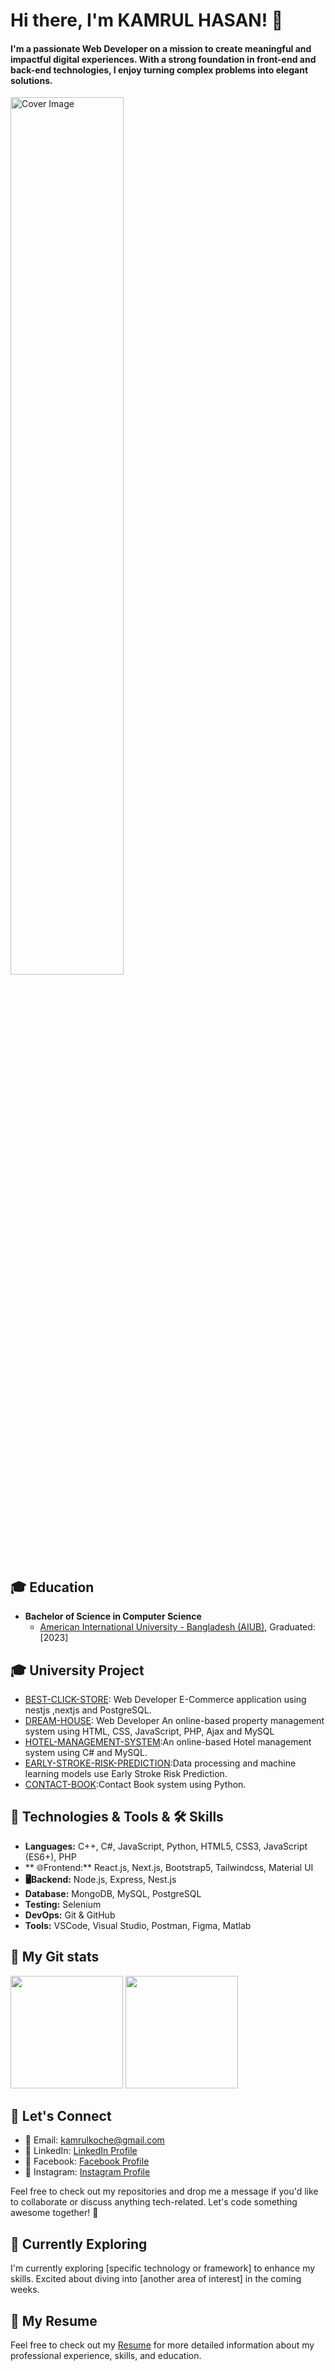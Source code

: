 # Hi there, I'm KAMRUL HASAN! 👋

<h4>I'm a passionate Web Developer on a mission to create meaningful and impactful digital experiences. With a strong foundation in front-end and back-end technologies, I enjoy turning complex problems into elegant solutions.</h4>

<!-- Your Cover Picture -->

<img src="https://scontent.fdac11-2.fna.fbcdn.net/v/t39.30808-6/311490448_186672273839787_2227853614606077033_n.jpg?stp=dst-jpg_p720x720&_nc_cat=103&ccb=1-7&_nc_sid=783fdb&_nc_eui2=AeGCXACdbhL1M_GaaTchATtvB8ziPkpzV7MHzOI-SnNXs0O6W5buElcpj8cYJdPpSrAvMv3JXOsUFfZsnvF4oosT&_nc_ohc=6md9f1CnpFMAX8wyOpf&_nc_ht=scontent.fdac11-2.fna&oh=00_AfAjG9S1qvLgLnyUiPXu4k9YrZ8LdlOTTBaKHI2b0iGUQA&oe=659865F9" alt="Cover Image" width="60%" />


## 🎓 Education

- **Bachelor of Science in Computer Science**
  - [American International University - Bangladesh (AIUB)](https://www.aiub.edu/), Graduated: [2023]

## 🎓 University Project

- [BEST-CLICK-STORE](https://github.com/kamrulkoche/Best-Click-Store): Web Developer E-Commerce
application using nestjs ,nextjs and PostgreSQL.
- [DREAM-HOUSE](https://github.com/kamrulkoche/Dream_House-web/tree/Admin): Web Developer An online-based
property management system using HTML, CSS, JavaScript, PHP,
Ajax and MySQL
- [HOTEL-MANAGEMENT-SYSTEM](https://github.com/kamrulkoche/HotelManagementSystem):An online-based Hotel management system using C# and MySQL.
- [EARLY-STROKE-RISK-PREDICTION](https://github.com/kamrulkoche/Early-Stroke-Risk-Prediction):Data processing and machine learning models use
Early Stroke Risk Prediction.
- [CONTACT-BOOK](https://github.com/kamrulkoche/Contact_Book):Contact Book system using Python.

  
## 🚀 Technologies & Tools & 🛠️ Skills

- **Languages:** C++, C#, JavaScript, Python, HTML5, CSS3, JavaScript (ES6+), PHP
- ** 🌐Frontend:** React.js, Next.js, Bootstrap5, Tailwindcss, Material UI
- **🖥️Backend:** Node.js, Express, Nest.js
- **Database:** MongoDB, MySQL, PostgreSQL
- **Testing:** Selenium 
- **DevOps:** Git & GitHub
- **Tools:** VSCode, Visual Studio, Postman, Figma, Matlab

## 🔗 My Git stats
<p float="left">
<img height="180em" src="https://github-readme-stats.vercel.app/api?username=kamrulkoche" />

<img height="180em" src="https://github-readme-stats.vercel.app/api/top-langs/?username=kamrulkoche"/>
</p>



## 🤝 Let's Connect

- 📧 Email: kamrulkoche@gmail.com
- 💼 LinkedIn: [LinkedIn Profile](https://www.linkedin.com/in/kamrul-hasan-485b42200/) 
- 📘 Facebook: [Facebook Profile](https://www.facebook.com/profile.php?id=100074910473251)
- 📸 Instagram: [Instagram Profile](https://www.instagram.com/kamrul_hasan_koche/)

Feel free to check out my repositories and drop me a message if you'd like to collaborate or discuss anything tech-related. Let's code something awesome together! 🚀

## 🌱 Currently Exploring

I'm currently exploring [specific technology or framework] to enhance my skills. Excited about diving into [another area of interest] in the coming weeks.

## 📄 My Resume

Feel free to check out my [Resume](https://drive.google.com/file/d/1rMNK2sa9hUhQMIbNRHPkRqy9dKXawVMH/view?usp=drive_link) for more detailed information about my professional experience, skills, and education.








